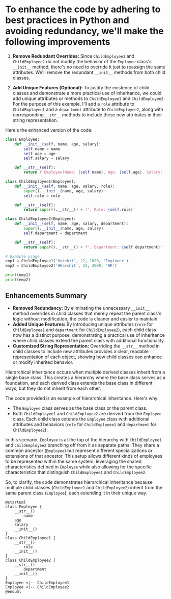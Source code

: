 # To enhance the code by adhering to best practices in Python and avoiding redundancy, we'll make the following improvements

1. **Remove Redundant Overrides:** Since `ChildEmployee1` and `ChildEmployee2` do not modify the behavior of the `Employee` class's `__init__` method, there's no need to override it just to reassign the same attributes. We'll remove the redundant `__init__` methods from both child classes.

2. **Add Unique Features (Optional):** To justify the existence of child classes and demonstrate a more practical use of inheritance, we could add unique attributes or methods to `ChildEmployee1` and `ChildEmployee2`. For the purpose of this example, I'll add a `role` attribute to `ChildEmployee1` and a `department` attribute to `ChildEmployee2`, along with corresponding `__str__` methods to include these new attributes in their string representation.

Here's the enhanced version of the code:

```python
class Employee:
    def __init__(self, name, age, salary):
        self.name = name
        self.age = age
        self.salary = salary

    def __str__(self):
        return f'Employee(Name: {self.name}, Age: {self.age}, Salary: {self.salary})'

class ChildEmployee1(Employee):
    def __init__(self, name, age, salary, role):
        super().__init__(name, age, salary)
        self.role = role

    def __str__(self):
        return super().__str__() + f', Role: {self.role}'

class ChildEmployee2(Employee):
    def __init__(self, name, age, salary, department):
        super().__init__(name, age, salary)
        self.department = department

    def __str__(self):
        return super().__str__() + f', Department: {self.department}'

# Example usage
emp1 = ChildEmployee1('Harshit', 22, 1000, 'Engineer')
emp2 = ChildEmployee2('HHarshit', 23, 2000, 'HR')

print(emp1)
print(emp2)
```

## Enhancements Summary

- **Removed Redundancy:** By eliminating the unnecessary `__init__` method overrides in child classes that merely repeat the parent class's logic without modification, the code is cleaner and easier to maintain.
- **Added Unique Features:** By introducing unique attributes (`role` for `ChildEmployee1` and `department` for `ChildEmployee2`), each child class now has a distinct purpose, demonstrating a practical use of inheritance where child classes extend the parent class with additional functionality.
- **Customized String Representation:** Overriding the `__str__` method in child classes to include new attributes provides a clear, readable representation of each object, showing how child classes can enhance or modify inherited behavior.

Hierarchical inheritance occurs when multiple derived classes inherit from a single base class. This creates a hierarchy where the base class serves as a foundation, and each derived class extends the base class in different ways, but they do not inherit from each other.

The code provided is an example of hierarchical inheritance. Here's why:

- The `Employee` class serves as the base class or the parent class.
- Both `ChildEmployee1` and `ChildEmployee2` are derived from the `Employee` class. Each child class extends the `Employee` class with additional attributes and behaviors (`role` for `ChildEmployee1` and `department` for `ChildEmployee2`).

In this scenario, `Employee` is at the top of the hierarchy with `ChildEmployee1` and `ChildEmployee2` branching off from it as separate paths. They share a common ancestor (`Employee`) but represent different specializations or extensions of that ancestor. This setup allows different kinds of employees to be represented within the same system, leveraging the shared characteristics defined in `Employee` while also allowing for the specific characteristics that distinguish `ChildEmployee1` and `ChildEmployee2`.

So, to clarify, the code demonstrates hierarchical inheritance because multiple child classes (`ChildEmployee1` and `ChildEmployee2`) inherit from the same parent class (`Employee`), each extending it in their unique way.

```plantuml
@startuml
class Employee {
    __str__()
        name
    age
    salary
    __init__()
}
class ChildEmployee1 {
    __str__()
        role
    __init__()
}
class ChildEmployee2 {
    __str__()
        department
    __init__()
}
Employee <|-- ChildEmployee1
Employee <|-- ChildEmployee2
@enduml
```
